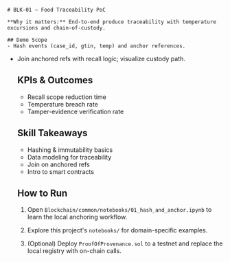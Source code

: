     # BLK-01 — Food Traceability PoC

    **Why it matters:** End-to-end produce traceability with temperature excursions and chain-of-custody.

    ## Demo Scope
    - Hash events (case_id, gtin, temp) and anchor references.
- Join anchored refs with recall logic; visualize custody path.

    ## KPIs & Outcomes
    - Recall scope reduction time
    - Temperature breach rate
    - Tamper-evidence verification rate

    ## Skill Takeaways
    - Hashing & immutability basics
    - Data modeling for traceability
    - Join on anchored refs
    - Intro to smart contracts

    ## How to Run
    1) Open `Blockchain/common/notebooks/01_hash_and_anchor.ipynb` to learn the local anchoring workflow.

    2) Explore this project's `notebooks/` for domain-specific examples.

    3) (Optional) Deploy `ProofOfProvenance.sol` to a testnet and replace the local registry with on-chain calls.
